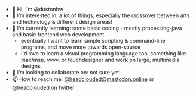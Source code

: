 - 👋 Hi, I’m @dustonbw
- 👀 I’m interested in: a lot of things, especially the crossover between arts and technology & different design areas!
- 🌱 I’m currently learning: some basic coding - mostly processing-java and basic frontend web development
     - eventually I want to learn simple scripting & command-line programs, and move more towards open-source
     - I'd love to learn a visual programming language too, something like max/msp, vvvv, or touchdesigner and work on large, multimedia designs.
- 💞️ I’m looking to collaborate on: not sure yet!
- 📫 How to reach me: @headclouded@mastodon.online or @headclouded on twitter

<!---
dustonbw/dustonbw is a ✨ special ✨ repository because its `README.md` (this file) appears on your GitHub profile.
You can click the Preview link to take a look at your changes.
--->
